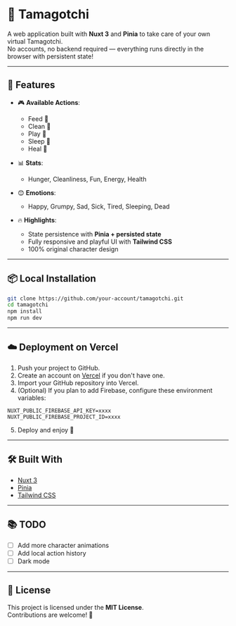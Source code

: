 # 🐣 Tamagotchi

A web application built with **Nuxt 3** and **Pinia** to take care of your own virtual Tamagotchi.  
No accounts, no backend required — everything runs directly in the browser with persistent state!

---

## 🚀 Features

- 🎮 **Available Actions**:

  - Feed 🍞
  - Clean 🧼
  - Play 🎲
  - Sleep 🌙
  - Heal 💉

- 📊 **Stats**:

  - Hunger, Cleanliness, Fun, Energy, Health

- 😊 **Emotions**:

  - Happy, Grumpy, Sad, Sick, Tired, Sleeping, Dead

- 🔥 **Highlights**:
  - State persistence with **Pinia + persisted state**
  - Fully responsive and playful UI with **Tailwind CSS**
  - 100% original character design

---

## 📦 Local Installation

```bash
git clone https://github.com/your-account/tamagotchi.git
cd tamagotchi
npm install
npm run dev
```

---

## ☁️ Deployment on Vercel

1. Push your project to GitHub.
2. Create an account on [Vercel](https://vercel.com/) if you don't have one.
3. Import your GitHub repository into Vercel.
4. (Optional) If you plan to add Firebase, configure these environment variables:

```env
NUXT_PUBLIC_FIREBASE_API_KEY=xxxx
NUXT_PUBLIC_FIREBASE_PROJECT_ID=xxxx
```

5. Deploy and enjoy 🚀

---

## 🛠️ Built With

- [Nuxt 3](https://nuxt.com/)
- [Pinia](https://pinia.vuejs.org/)
- [Tailwind CSS](https://tailwindcss.com/)

---

## 📚 TODO

- [ ] Add more character animations
- [ ] Add local action history
- [ ] Dark mode

---

## 📄 License

This project is licensed under the **MIT License**.  
Contributions are welcome! 🎉
